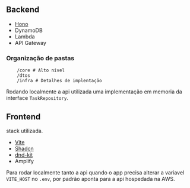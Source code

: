 ## Backend
- [Hono](https://hono.dev/)
- DynamoDB
- Lambda
- API Gateway

### Organização de pastas
```
    /core # Alto nivel
    /dtos 
    /infra # Detalhes de implentação
```

Rodando localmente a api utilizada uma implementação em memoria da interface `TaskRepository`.

## Frontend
stack utilizada.
* [Vite](https://vite.dev/)
* [Shadcn](https://ui.shadcn.com/)
* [dnd-kit](https://dndkit.com/)
* Amplify

Para rodar localmente tanto a api quando o app precisa alterar a variavel `VITE_HOST` no `.env`, por padrão aponta para a api hospedada na AWS.